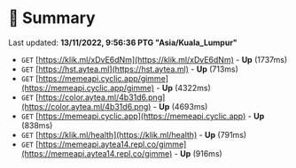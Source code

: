 # 📖 Summary
Last updated: **13/11/2022, 9:56:36 PTG "Asia/Kuala_Lumpur"**

- `GET` [https://klik.ml/xDvE6dNm](https://klik.ml/xDvE6dNm) - **Up** (1737ms)
- `GET` [https://hst.aytea.ml](https://hst.aytea.ml) - **Up** (713ms)
- `GET` [https://memeapi.cyclic.app/gimme](https://memeapi.cyclic.app/gimme) - **Up** (4322ms)
- `GET` [https://color.aytea.ml/4b31d6.png](https://color.aytea.ml/4b31d6.png) - **Up** (4693ms)
- `GET` [https://memeapi.cyclic.app](https://memeapi.cyclic.app) - **Up** (838ms)
- `GET` [https://klik.ml/health](https://klik.ml/health) - **Up** (791ms)
- `GET` [https://memeapi.aytea14.repl.co/gimme](https://memeapi.aytea14.repl.co/gimme) - **Up** (916ms)
